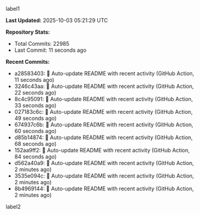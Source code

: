 
label1 
<!-- ACTIVITY_START -->
**Last Updated:** 2025-10-03 05:21:29 UTC

**Repository Stats:**
- Total Commits: 22985
- Last Commit: 11 seconds ago

**Recent Commits:**
- a28583403: 🤖 Auto-update README with recent activity (GitHub Action, 11 seconds ago)
- 3246c43aa: 🤖 Auto-update README with recent activity (GitHub Action, 22 seconds ago)
- 8c4c95091: 🤖 Auto-update README with recent activity (GitHub Action, 33 seconds ago)
- 027183c6c: 🤖 Auto-update README with recent activity (GitHub Action, 49 seconds ago)
- 674937c6b: 🤖 Auto-update README with recent activity (GitHub Action, 60 seconds ago)
- d85b14874: 🤖 Auto-update README with recent activity (GitHub Action, 68 seconds ago)
- 152aa9ff2: 🤖 Auto-update README with recent activity (GitHub Action, 84 seconds ago)
- d562a40a9: 🤖 Auto-update README with recent activity (GitHub Action, 2 minutes ago)
- 3535e094c: 🤖 Auto-update README with recent activity (GitHub Action, 2 minutes ago)
- 8b4969144: 🤖 Auto-update README with recent activity (GitHub Action, 2 minutes ago)
<!-- ACTIVITY_END -->

label2
